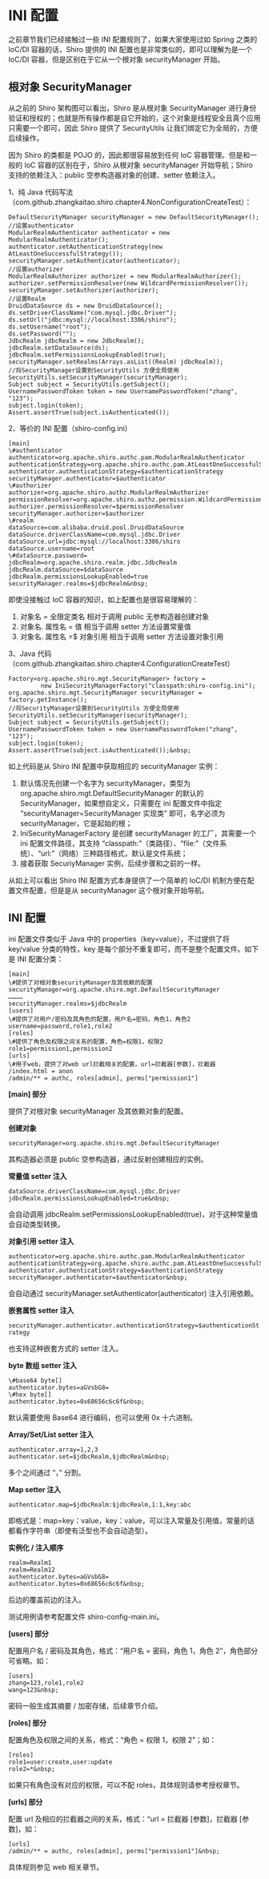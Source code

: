 # INI 配置

之前章节我们已经接触过一些 INI 配置规则了，如果大家使用过如 Spring 之类的 IoC/DI 容器的话，Shiro 提供的 INI 配置也是非常类似的，即可以理解为是一个 IoC/DI 容器，但是区别在于它从一个根对象 securityManager 开始。  

## 根对象 SecurityManager  

从之前的 Shiro 架构图可以看出，Shiro 是从根对象 SecurityManager 进行身份验证和授权的；也就是所有操作都是自它开始的，这个对象是线程安全且真个应用只需要一个即可，因此 Shiro 提供了 SecurityUtils 让我们绑定它为全局的，方便后续操作。  
 
因为 Shiro 的类都是 POJO 的，因此都很容易放到任何 IoC 容器管理。但是和一般的 IoC 容器的区别在于，Shiro 从根对象 securityManager 开始导航；Shiro 支持的依赖注入：public 空参构造器对象的创建、setter 依赖注入。  

1、纯 Java 代码写法（com.github.zhangkaitao.shiro.chapter4.NonConfigurationCreateTest）：

```
DefaultSecurityManager securityManager = new DefaultSecurityManager();
//设置authenticator
ModularRealmAuthenticator authenticator = new ModularRealmAuthenticator();
authenticator.setAuthenticationStrategy(new AtLeastOneSuccessfulStrategy());
securityManager.setAuthenticator(authenticator);
//设置authorizer
ModularRealmAuthorizer authorizer = new ModularRealmAuthorizer();
authorizer.setPermissionResolver(new WildcardPermissionResolver());
securityManager.setAuthorizer(authorizer);
//设置Realm
DruidDataSource ds = new DruidDataSource();
ds.setDriverClassName("com.mysql.jdbc.Driver");
ds.setUrl("jdbc:mysql://localhost:3306/shiro");
ds.setUsername("root");
ds.setPassword("");
JdbcRealm jdbcRealm = new JdbcRealm();
jdbcRealm.setDataSource(ds);
jdbcRealm.setPermissionsLookupEnabled(true);
securityManager.setRealms(Arrays.asList((Realm) jdbcRealm));
//将SecurityManager设置到SecurityUtils 方便全局使用
SecurityUtils.setSecurityManager(securityManager);
Subject subject = SecurityUtils.getSubject();
UsernamePasswordToken token = new UsernamePasswordToken("zhang", "123");
subject.login(token);
Assert.assertTrue(subject.isAuthenticated());
```

2、等价的 INI 配置（shiro-config.ini）

```
[main]
\#authenticator
authenticator=org.apache.shiro.authc.pam.ModularRealmAuthenticator
authenticationStrategy=org.apache.shiro.authc.pam.AtLeastOneSuccessfulStrategy
authenticator.authenticationStrategy=$authenticationStrategy
securityManager.authenticator=$authenticator
\#authorizer
authorizer=org.apache.shiro.authz.ModularRealmAuthorizer
permissionResolver=org.apache.shiro.authz.permission.WildcardPermissionResolver
authorizer.permissionResolver=$permissionResolver
securityManager.authorizer=$authorizer
\#realm
dataSource=com.alibaba.druid.pool.DruidDataSource
dataSource.driverClassName=com.mysql.jdbc.Driver
dataSource.url=jdbc:mysql://localhost:3306/shiro
dataSource.username=root
\#dataSource.password=
jdbcRealm=org.apache.shiro.realm.jdbc.JdbcRealm
jdbcRealm.dataSource=$dataSource
jdbcRealm.permissionsLookupEnabled=true
securityManager.realms=$jdbcRealm&nbsp;
```

即使没接触过 IoC 容器的知识，如上配置也是很容易理解的： 

1. 对象名 = 全限定类名  相对于调用 public 无参构造器创建对象
2. 对象名. 属性名 = 值    相当于调用 setter 方法设置常量值
3. 对象名. 属性名 =$ 对象引用    相当于调用 setter 方法设置对象引用

3、Java 代码（com.github.zhangkaitao.shiro.chapter4.ConfigurationCreateTest）

```
Factory<org.apache.shiro.mgt.SecurityManager> factory =
         new IniSecurityManagerFactory("classpath:shiro-config.ini");
org.apache.shiro.mgt.SecurityManager securityManager = factory.getInstance();
//将SecurityManager设置到SecurityUtils 方便全局使用
SecurityUtils.setSecurityManager(securityManager);
Subject subject = SecurityUtils.getSubject();
UsernamePasswordToken token = new UsernamePasswordToken("zhang", "123");
subject.login(token);
Assert.assertTrue(subject.isAuthenticated());&nbsp;
```

如上代码是从 Shiro INI 配置中获取相应的 securityManager 实例：

1. 默认情况先创建一个名字为 securityManager，类型为 org.apache.shiro.mgt.DefaultSecurityManager 的默认的 SecurityManager，如果想自定义，只需要在 ini 配置文件中指定 “securityManager=SecurityManager 实现类” 即可，名字必须为 securityManager，它是起始的根；
2. IniSecurityManagerFactory 是创建 securityManager 的工厂，其需要一个 ini 配置文件路径，其支持 “classpath:”（类路径）、“file:”（文件系统）、“url:”（网络）三种路径格式，默认是文件系统；
3. 接着获取 SecuriyManager 实例，后续步骤和之前的一样。

从如上可以看出 Shiro INI 配置方式本身提供了一个简单的 IoC/DI 机制方便在配置文件配置，但是是从 securityManager 这个根对象开始导航。 

## INI 配置  

ini 配置文件类似于 Java 中的 properties（key=value），不过提供了将 key/value 分类的特性，key 是每个部分不重复即可，而不是整个配置文件。如下是 INI 配置分类：  

```
[main]
\#提供了对根对象securityManager及其依赖的配置
securityManager=org.apache.shiro.mgt.DefaultSecurityManager
…………
securityManager.realms=$jdbcRealm
[users]
\#提供了对用户/密码及其角色的配置，用户名=密码，角色1，角色2
username=password,role1,role2
[roles]
\#提供了角色及权限之间关系的配置，角色=权限1，权限2
role1=permission1,permission2
[urls]
\#用于web，提供了对web url拦截相关的配置，url=拦截器[参数]，拦截器
/index.html = anon
/admin/** = authc, roles[admin], perms["permission1"]
```

**[main] 部分**

提供了对根对象 securityManager 及其依赖对象的配置。

**创建对象**

`securityManager=org.apache.shiro.mgt.DefaultSecurityManager`

其构造器必须是 public 空参构造器，通过反射创建相应的实例。

**常量值 setter 注入**

```
dataSource.driverClassName=com.mysql.jdbc.Driver
jdbcRealm.permissionsLookupEnabled=true&nbsp;
```

会自动调用 jdbcRealm.setPermissionsLookupEnabled(true)，对于这种常量值会自动类型转换。

**对象引用 setter 注入**

```
authenticator=org.apache.shiro.authc.pam.ModularRealmAuthenticator
authenticationStrategy=org.apache.shiro.authc.pam.AtLeastOneSuccessfulStrategy
authenticator.authenticationStrategy=$authenticationStrategy
securityManager.authenticator=$authenticator&nbsp;
```

会自动通过 securityManager.setAuthenticator(authenticator) 注入引用依赖。  

**嵌套属性 setter 注入**

`securityManager.authenticator.authenticationStrategy=$authenticationStrategy `

也支持这种嵌套方式的 setter 注入。

**byte 数组 setter 注入**

```
\#base64 byte[]
authenticator.bytes=aGVsbG8=
\#hex byte[]
authenticator.bytes=0x68656c6c6f&nbsp;
```

默认需要使用 Base64 进行编码，也可以使用 0x 十六进制。  

**Array/Set/List setter 注入**

```
authenticator.array=1,2,3
authenticator.set=$jdbcRealm,$jdbcRealm&nbsp;
```

多个之间通过 “，” 分割。    

**Map setter 注入**

`authenticator.map=$jdbcRealm:$jdbcRealm,1:1,key:abc`

即格式是：map=key：value，key：value，可以注入常量及引用值，常量的话都看作字符串（即使有泛型也不会自动造型）。  

**实例化 / 注入顺序**

```
realm=Realm1
realm=Realm12
authenticator.bytes=aGVsbG8=
authenticator.bytes=0x68656c6c6f&nbsp; 
```

后边的覆盖前边的注入。

测试用例请参考配置文件 shiro-config-main.ini。   

**[users] 部分**

配置用户名 / 密码及其角色，格式：“用户名 = 密码，角色 1，角色 2”，角色部分可省略。如：  

```
[users]
zhang=123,role1,role2
wang=123&nbsp; 
```

密码一般生成其摘要 / 加密存储，后续章节介绍。  

**[roles] 部分**

配置角色及权限之间的关系，格式：“角色 = 权限 1，权限 2”；如：  

```
[roles]
role1=user:create,user:update
role2=*&nbsp;
```

如果只有角色没有对应的权限，可以不配 roles，具体规则请参考授权章节。  

**[urls] 部分**

配置 url 及相应的拦截器之间的关系，格式：“url = 拦截器 [参数]，拦截器 [参数]，如：  

```
[urls]
/admin/** = authc, roles[admin], perms["permission1"]&nbsp;
```

具体规则参见 web 相关章节。  



